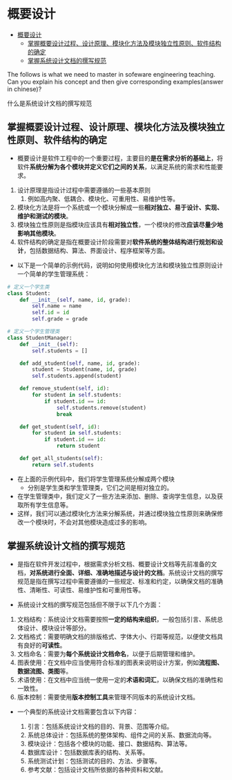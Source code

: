 # 概要设计

- [概要设计](#概要设计)
  - [掌握概要设计过程、设计原理、模块化方法及模块独立性原则、软件结构的确定](#掌握概要设计过程设计原理模块化方法及模块独立性原则软件结构的确定)
  - [掌握系统设计文档的撰写规范](#掌握系统设计文档的撰写规范)

The follows is what we need to master in sofeware engineering teaching. Can you explain his concept and then give corresponding examples(answer in chinese)?

什么是系统设计文档的撰写规范

## 掌握概要设计过程、设计原理、模块化方法及模块独立性原则、软件结构的确定

- 概要设计是软件工程中的一个重要过程，主要目的**是在需求分析的基础上**，将软件**系统分解为各个模块并定义它们之间的关系**，以满足系统的需求和性能要求。

1. 设计原理是指设计过程中需要遵循的一些基本原则
   1. 例如高内聚、低耦合、模块化、可重用性、易维护性等。
2. 模块化方法是将一个系统或一个模块分解成一些**相对独立、易于设计、实现、维护和测试的模块**。
3. 模块独立性原则是指模块应该具有**相对独立性**，一个模块的修改**应该尽量少地影响其他模块**。
4. 软件结构的确定是指在概要设计阶段需要对**软件系统的整体结构进行规划和设计**，包括数据结构、算法、界面设计、程序框架等方面。

- 以下是一个简单的示例代码，说明如何使用模块化方法和模块独立性原则设计一个简单的学生管理系统：

```py
# 定义一个学生类
class Student:
    def __init__(self, name, id, grade):
        self.name = name
        self.id = id
        self.grade = grade

# 定义一个学生管理类
class StudentManager:
    def __init__(self):
        self.students = []

    def add_student(self, name, id, grade):
        student = Student(name, id, grade)
        self.students.append(student)

    def remove_student(self, id):
        for student in self.students:
            if student.id == id:
                self.students.remove(student)
                break

    def get_student(self, id):
        for student in self.students:
            if student.id == id:
                return student

    def get_all_students(self):
        return self.students
```

- 在上面的示例代码中，我们将学生管理系统分解成两个模块
  - 分别是学生类和学生管理类，它们之间是相对独立的。
- 在学生管理类中，我们定义了一些方法来添加、删除、查询学生信息，以及获取所有学生信息等。
- 这样，我们可以通过模块化方法来分解系统，并通过模块独立性原则来确保修改一个模块时，不会对其他模块造成过多的影响。

## 掌握系统设计文档的撰写规范

- 是指在软件开发过程中，根据需求分析文档、概要设计文档等先前准备的文档，**对系统进行全面、详细、准确地描述与设计的文档**。系统设计文档的撰写规范是指在撰写过程中需要遵循的一些规定、标准和约定，以确保文档的准确性、清晰性、可读性、易维护性和可重用性等。

- 系统设计文档的撰写规范包括但不限于以下几个方面：

1. 文档结构：系统设计文档需要按照**一定的结构来组织**，一般包括引言、系统总体设计、模块设计等部分。
2. 文档格式：需要明确文档的排版格式、字体大小、行距等规范，以便使文档具有良好的**可读性**。
3. 文档命名：需要为**每个系统设计文档命名**，以便于后期管理和维护。
4. 图表使用：在文档中应当使用符合标准的图表来说明设计方案，例如**流程图、数据流图、类图**等。
5. 术语使用：在文档中应当统一使用一定的**术语和词汇**，以确保文档的准确性和一致性。
6. 版本控制：需要使用**版本控制工具**来管理不同版本的系统设计文档。

- 一个典型的系统设计文档需要包含以下内容：

  1. 引言：包括系统设计文档的目的、背景、范围等介绍。
  2. 系统总体设计：包括系统的整体架构、组件之间的关系、数据流向等。
  3. 模块设计：包括各个模块的功能、接口、数据结构、算法等。
  4. 数据库设计：包括数据库表的结构、关系等。
  5. 系统测试计划：包括测试的目的、方法、步骤等。
  6. 参考文献：包括设计文档所依据的各种资料和文献。
